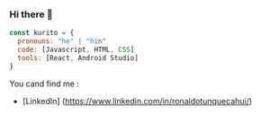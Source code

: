 ### Hi there 👋

```js
const kurito = {
  pronouns: "he" | "him"
  code: [Javascript, HTML, CSS]
  tools: [React, Android Studio]
}
```

You cand find me :
- [LinkedIn] (https://www.linkedin.com/in/ronaldotunquecahui/)

<!--
**SfrRonaldo/SfrRonaldo** is a ✨ _special_ ✨ repository because its `README.md` (this file) appears on your GitHub profile.

Here are some ideas to get you started:

- 🔭 I’m currently working on ...
- 🌱 I’m currently learning ...
- 👯 I’m looking to collaborate on ...
- 🤔 I’m looking for help with ...
- 💬 Ask me about ...
- 📫 How to reach me: ...
- 😄 Pronouns: ...
- ⚡ Fun fact: ...
-->
